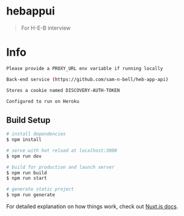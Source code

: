 # hebappui

> For H-E-B interview

# Info

 ```bash
 Please provide a PROXY_URL env variable if running locally
 
 Back-end service (https://github.com/sam-n-bell/heb-app-api)
 
 Stores a cookie named DISCOVERY-AUTH-TOKEN
 
 Configured to run on Heroku
 ```

## Build Setup

```bash
# install dependencies
$ npm install

# serve with hot reload at localhost:3000
$ npm run dev

# build for production and launch server
$ npm run build
$ npm run start

# generate static project
$ npm run generate
```

For detailed explanation on how things work, check out [Nuxt.js docs](https://nuxtjs.org).
